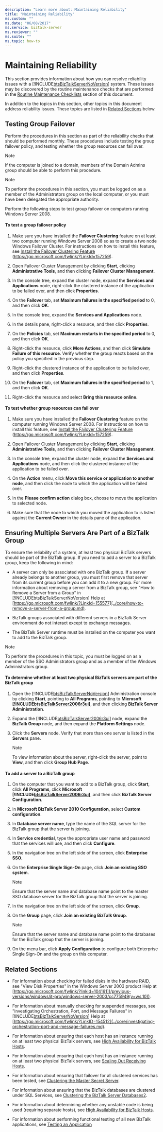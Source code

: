 ```yaml
---
description: "Learn more about: Maintaining Reliability"
title: "Maintaining Reliability"
ms.custom: ""
ms.date: "06/08/2017"
ms.service: biztalk-server
ms.reviewer: ""
ms.suite: ""
ms.topic: how-to
---
```

# Maintaining Reliability
This section provides information about how you can resolve reliability issues with a [!INCLUDE[btsBizTalkServerNoVersion](../includes/btsbiztalkservernoversion-md.md)] system. These issues may be discovered by the routine maintenance checks that are performed in the [Routine Maintenance Checklists](../technical-guides/routine-maintenance-checklists.md) section of this document.

 In addition to the topics in this section, other topics in this document address reliability issues. These topics are listed in [Related Sections](../technical-guides/maintaining-reliability.md#BKMK_Related) below.

## Testing Group Failover
 Perform the procedures in this section as part of the reliability checks that should be performed monthly. These procedures include testing the group failover policy, and testing whether the group resources can fail over.

> [!NOTE]
>  If the computer is joined to a domain, members of the Domain Admins group should be able to perform this procedure.

> [!NOTE]
>  To perform the procedures in this section, you must be logged on as a member of the Administrators group on the local computer, or you must have been delegated the appropriate authority.

 Perform the following steps to test group failover on computers running Windows Server 2008.

#### To test a group failover policy

1.  Make sure you have installed the **Failover Clustering** feature on at least two computer running Windows Server 2008 so as to create a two node Windows Failover Cluster. For instructions on how to install this feature, see [Install the Failover Clustering Feature](/previous-versions/windows/it-pro/windows-server-2008-R2-and-2008/cc770506(v=ws.11)) (https://go.microsoft.com/fwlink/?LinkId=157259).

2.  Open Failover Cluster Management by clicking **Start**, clicking **Administrative Tools**, and then clicking **Failover Cluster Management**.

3.  In the console tree, expand the cluster node, expand the **Services and Applications** node, right-click the clustered instance of the application to be failed over, and then click **Properties**.

4.  On the **Failover** tab, set **Maximum failures in the specified period** to 0, and then click **OK**.

5.  In the console tree, expand the **Services and Applications** node.

6.  In the details pane, right-click a resource, and then click **Properties**.

7.  On the **Policies** tab, set **Maximum restarts in the specified period** to 0, and then click **OK**.

8.  Right-click the resource, click **More Actions**, and then click **Simulate Failure of this resource**. Verify whether the group reacts based on the policy you specified in the previous step.

9. Right-click the clustered instance of the application to be failed over, and then click **Properties**.

10. On the **Failover** tab, set **Maximum failures in the specified period** to 1, and then click **OK**.

11. Right-click the resource and select **Bring this resource online**.

#### To test whether group resources can fail over

1.  Make sure you have installed the **Failover Clustering** feature on the computer running Windows Server 2008. For instructions on how to install this feature, see [Install the Failover Clustering Feature](/previous-versions/windows/it-pro/windows-server-2008-R2-and-2008/cc770506(v=ws.11)) (https://go.microsoft.com/fwlink/?LinkId=157259).

2.  Open Failover Cluster Management by clicking **Start**, clicking **Administrative Tools**, and then clicking **Failover Cluster Management**.

3.  In the console tree, expand the cluster node, expand the **Services and Applications** node, and then click the clustered instance of the application to be failed over.

4.  On the **Action** menu, click **Move this service or application to another node**, and then click the node to which the application will be failed over.

5.  In the **Please confirm action** dialog box, choose to move the application to selected node.

6.  Make sure that the node to which you moved the application to is listed against the **Current Owner** in the details pane of the application.

##  <a name="BKMK_BTSGrp"></a> Ensuring Multiple Servers Are Part of a BizTalk Group
 To ensure the reliability of a system, at least two physical BizTalk servers should be part of the BizTalk group.  If you need to add a server to a BizTalk group, keep the following in mind:

- A server can only be associated with one BizTalk group. If a server already belongs to another group, you must first remove that server from its current group before you can add it to a new group. For more information about removing a server from a BizTalk group, see "How to Remove a Server from a Group" in [!INCLUDE[btsBizTalkServerNoVersion](../includes/btsbiztalkservernoversion-md.md)] Help at [https://go.microsoft.com/fwlink/?LinkId=155577](../core/how-to-remove-a-server-from-a-group.md).

- BizTalk groups associated with different servers in a BizTalk Server environment do not interact except to exchange messages.

- The BizTalk Server runtime must be installed on the computer you want to add to the BizTalk group.

> [!NOTE]
>  To perform the procedures in this topic, you must be logged on as a member of the SSO Administrators group and as a member of the Windows Administrators group.

#### To determine whether at least two physical BizTalk servers are part of the BizTalk group

1. Open the [!INCLUDE[btsBizTalkServerNoVersion](../includes/btsbiztalkservernoversion-md.md)] Administration console by clicking **Start**, pointing to **All Programs**, pointing to **Microsoft [!INCLUDE[btsBizTalkServer2006r3ui](../includes/btsbiztalkserver2006r3ui-md.md)]**, and then clicking **BizTalk Server Administration**.

2. Expand the [!INCLUDE[btsBizTalkServer2006r3ui](../includes/btsbiztalkserver2006r3ui-md.md)] node, expand the **BizTalk Group** node, and then expand the **Platform Settings** node.

3. Click the **Servers** node. Verify that more than one server is listed in the **Servers** pane.

   > [!NOTE]
   >  To view information about the server, right-click the server, point to **View**, and then click **Group Hub Page**.

#### To add a server to a BizTalk group

1. On the computer that you want to add to a BizTalk group, click **Start**, click **All Programs**, click **Microsoft [!INCLUDE[btsBizTalkServer2006r3ui](../includes/btsbiztalkserver2006r3ui-md.md)]**, and then click **BizTalk Server Configuration**.

2. In **Microsoft BizTalk Server 2010 Configuration**, select **Custom configuration**.

3. In **Database server name**, type the name of the SQL server for the BizTalk group that the server is joining.

4. In **Service credential**, type the appropriate user name and password that the services will use, and then click **Configure**.

5. In the navigation tree on the left side of the screen, click **Enterprise SSO**.

6. On the **Enterprise Single Sign-On** page, click **Join an existing SSO system**.

   > [!NOTE]
   >  Ensure that the server name and database name point to the master SSO database server for the BizTalk group that the server is joining.

7. In the navigation tree on the left side of the screen, click **Group**.

8. On the **Group** page, click **Join an existing BizTalk Group**.

   > [!NOTE]
   >  Ensure that the server name and database name point to the databases for the BizTalk group that the server is joining.

9. On the menu bar, click **Apply Configuration** to configure both Enterprise Single Sign-On and the group on this computer.

##  <a name="BKMK_Related"></a> Related Sections

- For information about checking for failed disks in the hardware RAID, see "View Disk Properties" in the Windows Server 2003 product Help at [https://go.microsoft.com/fwlink/?linkid=104161](/previous-versions/windows/it-pro/windows-server-2003/cc775949(v=ws.10)).

- For information about manually checking for suspended messages, see "Investigating Orchestration, Port, and Message Failures" in [!INCLUDE[btsBizTalkServerNoVersion](../includes/btsbiztalkservernoversion-md.md)] Help at [https://go.microsoft.com/fwlink/?LinkID=154512](../core/investigating-orchestration-port-and-message-failures.md).

- For information about ensuring that each host has an instance running on at least two physical BizTalk servers, see [High Availability for BizTalk Hosts](../technical-guides/high-availability-for-biztalk-hosts.md).

- For information about ensuring that each host has an instance running on at least two physical BizTalk servers, see [Scaling Out Receiving Hosts](../technical-guides/scaling-out-receiving-hosts.md).

- For information about ensuring that failover for all clustered services has been tested, see [Clustering the Master Secret Server](../technical-guides/clustering-the-master-secret-server.md).

- For information about ensuring that the BizTalk databases are clustered under SQL Services, see [Clustering the BizTalk Server Databases2](../technical-guides/clustering-the-biztalk-server-databases2.md).

- For information about determining whether any unstable code is being used (requiring separate hosts), see [High Availability for BizTalk Hosts](../technical-guides/high-availability-for-biztalk-hosts.md).

- For information about performing functional testing of all new BizTalk applications, see [Testing an Application](../technical-guides/testing-an-application.md)

